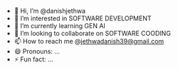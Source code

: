 - 👋 Hi, I’m @danishjethwa
- 👀 I’m interested in SOFTWARE DEVELOPMENT
- 🌱 I’m currently learning GEN AI
- 💞️ I’m looking to collaborate on SOFTWARE COODING
- 📫 How to reach me @jethwadanish39@gmail.com
- 😄 Pronouns: ...
- ⚡ Fun fact: ...

<!---
danishjethwa/danishjethwa is a ✨ special ✨ repository because its `README.md` (this file) appears on your GitHub profile.
You can click the Preview link to take a look at your changes.
--->
